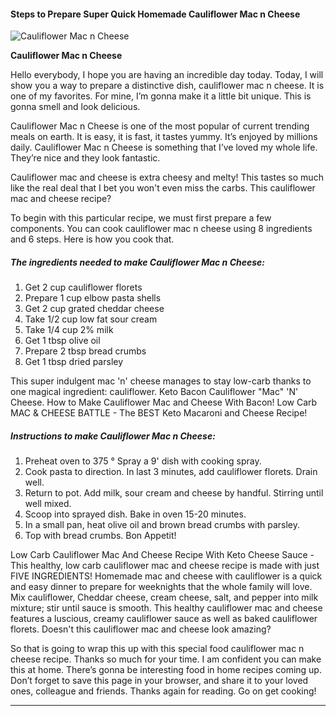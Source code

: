             

#### Steps to Prepare Super Quick Homemade Cauliflower Mac n Cheese

![Cauliflower Mac n Cheese](https://img-global.cpcdn.com/recipes/5374778926956544/751x532cq70/cauliflower-mac-n-cheese-recipe-main-photo.jpg)

**Cauliflower Mac n Cheese**

Hello everybody, I hope you are having an incredible day today. Today, I will show you a way to prepare a distinctive dish, cauliflower mac n cheese. It is one of my favorites. For mine, I’m gonna make it a little bit unique. This is gonna smell and look delicious.

Cauliflower Mac n Cheese is one of the most popular of current trending meals on earth. It is easy, it is fast, it tastes yummy. It’s enjoyed by millions daily. Cauliflower Mac n Cheese is something that I’ve loved my whole life. They’re nice and they look fantastic.

Cauliflower mac and cheese is extra cheesy and melty! This tastes so much like the real deal that I bet you won't even miss the carbs. This cauliflower mac and cheese recipe?

To begin with this particular recipe, we must first prepare a few components. You can cook cauliflower mac n cheese using 8 ingredients and 6 steps. Here is how you cook that.

##### The ingredients needed to make Cauliflower Mac n Cheese:

1.  Get 2 cup cauliflower florets
2.  Prepare 1 cup elbow pasta shells
3.  Get 2 cup grated cheddar cheese
4.  Take 1/2 cup low fat sour cream
5.  Take 1/4 cup 2% milk
6.  Get 1 tbsp olive oil
7.  Prepare 2 tbsp bread crumbs
8.  Get 1 tbsp dried parsley

This super indulgent mac 'n' cheese manages to stay low-carb thanks to one magical ingredient: cauliflower. Keto Bacon Cauliflower "Mac" 'N' Cheese. How to Make Cauliflower Mac and Cheese With Bacon! Low Carb MAC & CHEESE BATTLE - The BEST Keto Macaroni and Cheese Recipe!

##### Instructions to make Cauliflower Mac n Cheese:

1.  Preheat oven to 375 ° Spray a 9' dish with cooking spray.
2.  Cook pasta to direction. In last 3 minutes, add cauliflower florets. Drain well.
3.  Return to pot. Add milk, sour cream and cheese by handful. Stirring until well mixed.
4.  Scoop into sprayed dish. Bake in oven 15-20 minutes.
5.  In a small pan, heat olive oil and brown bread crumbs with parsley.
6.  Top with bread crumbs. Bon Appetit!

Low Carb Cauliflower Mac And Cheese Recipe With Keto Cheese Sauce - This healthy, low carb cauliflower mac and cheese recipe is made with just FIVE INGREDIENTS! Homemade mac and cheese with cauliflower is a quick and easy dinner to prepare for weeknights that the whole family will love. Mix cauliflower, Cheddar cheese, cream cheese, salt, and pepper into milk mixture; stir until sauce is smooth. This healthy cauliflower mac and cheese features a luscious, creamy cauliflower sauce as well as baked cauliflower florets. Doesn't this cauliflower mac and cheese look amazing?

So that is going to wrap this up with this special food cauliflower mac n cheese recipe. Thanks so much for your time. I am confident you can make this at home. There’s gonna be interesting food in home recipes coming up. Don’t forget to save this page in your browser, and share it to your loved ones, colleague and friends. Thanks again for reading. Go on get cooking!

* * *